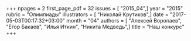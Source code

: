 +++
npages = 2
first_page_pdf = 32
issues = [ "2015_04",]
year = "2015"
rubric = "Олимпиады"
illustrators = [ "Николай Крутиков",]
date = "2017-05-03T00:17:32+03:00"
month = "04"
authors = [ "Алексей Воропаев", "Егор Бакаев", "Илья Иткин", "Никита Медведь",]
title = "Наш конкурс"
+++
